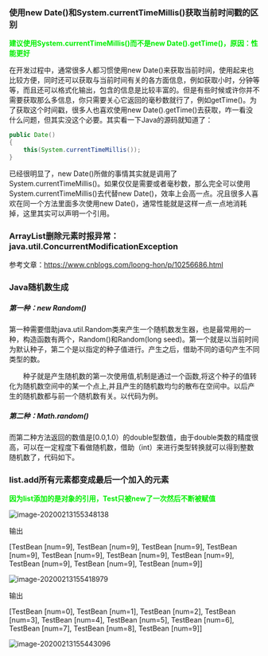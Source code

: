 ### 使用new Date()和System.currentTimeMillis()获取当前时间戳的区别

**<font color = gree>建议使用System.currentTimeMillis()而不是new Date().getTime()，原因：性能更好</font>**

在开发过程中，通常很多人都习惯使用new Date()来获取当前时间，使用起来也比较方便，同时还可以获取与当前时间有关的各方面信息，例如获取小时，分钟等等，而且还可以格式化输出，包含的信息是比较丰富的。但是有些时候或许你并不需要获取那么多信息，你只需要关心它返回的毫秒数就行了，例如getTime()。为了获取这个时间戳，很多人也喜欢使用new Date().getTime()去获取，咋一看没什么问题，但其实没这个必要。其实看一下Java的源码就知道了：

```java
public Date()
{
    this(System.currentTimeMillis());
}
```

已经很明显了，new Date()所做的事情其实就是调用了System.currentTimeMillis()。如果仅仅是需要或者毫秒数，那么完全可以使用System.currentTimeMillis()去代替new Date()，效率上会高一点。况且很多人喜欢在同一个方法里面多次使用new Date()，通常性能就是这样一点一点地消耗掉，这里其实可以声明一个引用。



### ArrayList删除元素时报异常：java.util.ConcurrentModificationException

参考文章：https://www.cnblogs.com/loong-hon/p/10256686.html



### Java随机数生成

##### 第一种：new Random()

​		第一种需要借助java.util.Random类来产生一个随机数发生器，也是最常用的一种，构造函数有两个，Random()和Random(long seed)。第一个就是以当前时间为默认种子，第二个是以指定的种子值进行。产生之后，借助不同的语句产生不同类型的数。

　　种子就是产生随机数的第一次使用值,机制是通过一个函数,将这个种子的值转化为随机数空间中的某一个点上,并且产生的随机数均匀的散布在空间中。以后产生的随机数都与前一个随机数有关。以代码为例。

##### 第二种：Math.random()

​		而第二种方法返回的数值是[0.0,1.0）的double型数值，由于double类数的精度很高，可以在一定程度下看做随机数，借助（int）来进行类型转换就可以得到整数随机数了，代码如下。



### list.add所有元素都变成最后一个加入的元素

**<font color = gree>因为list添加的是对象的引用，Test只被new了一次然后不断被赋值</font>**

![image-20200213155348138](/Users/baola/Library/Application%20Support/typora-user-images/image-20200213155348138.png)


输出

[TestBean [num=9], TestBean [num=9], TestBean [num=9], TestBean [num=9], TestBean [num=9], TestBean [num=9], TestBean [num=9], TestBean [num=9], TestBean [num=9], TestBean [num=9]]

![image-20200213155418979](/Users/baola/Library/Application%20Support/typora-user-images/image-20200213155418979.png)

输出

[TestBean [num=0], TestBean [num=1], TestBean [num=2], TestBean [num=3], TestBean [num=4], TestBean [num=5], TestBean [num=6], TestBean [num=7], TestBean [num=8], TestBean [num=9]]

![image-20200213155443096](/Users/baola/Library/Application%20Support/typora-user-images/image-20200213155443096.png)
